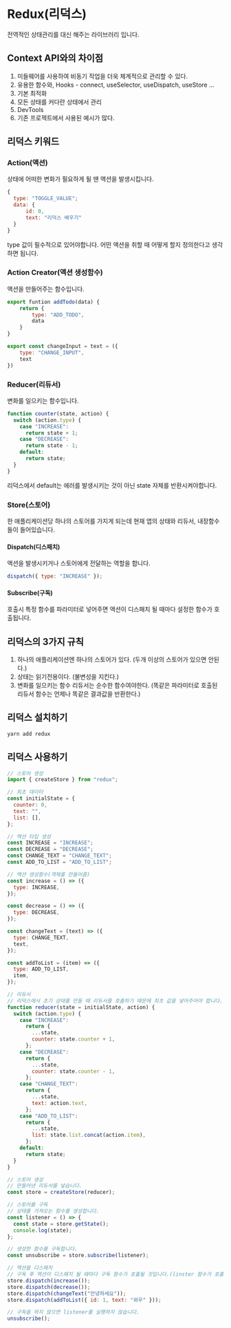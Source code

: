 # Redux(리덕스)

전역적인 상태관리를 대신 해주는 라이브러리 입니다.

## Context API와의 차이점

1. 미들웨어를 사용하여 비동기 작업을 더욱 체계적으로 관리할 수 있다.
2. 유용한 함수와, Hooks - connect, useSelector, useDispatch, useStore ...
3. 기본 최적화
4. 모든 상태를 커다란 상태에서 관리
5. DevTools
6. 기존 프로젝트에서 사용된 예시가 많다.

## 리덕스 키워드

### Action(액션)

상태에 어떠한 변화가 필요하게 될 땐 액션을 발생시킵니다.

```js
{
  type: "TOGGLE_VALUE";
  data: {
      id: 0,
      text: "리덕스 배우기"
  }
}
```

type 값이 필수적으로 있어야합니다. 어떤 액션을 취할 때 어떻게 할지 정의한다고 생각하면 됩니다.

### Action Creator(액션 생성함수)

액션을 만들어주는 함수입니다.

```js
export funtion addTodo(data) {
    return {
        type: "ADD_TODO",
        data
    }
}

export const changeInput = text = ({
    type: "CHANGE_INPUT",
    text
})
```

### Reducer(리듀서)

변화를 일으키는 함수입니다.

```js
function counter(state, action) {
  switch (action.type) {
    case "INCREASE":
      return state + 1;
    case "DECREASE":
      return state - 1;
    default:
      return state;
  }
}
```

리덕스에서 default는 에러를 발생시키는 것이 아닌 state 자체를 반환시켜야합니다.

### Store(스토어)

한 애플리케이션당 하나의 스토어를 가지게 되는데 현재 앱의 상태와 리듀서, 내장함수들이 들어있습니다.

#### Dispatch(디스패치)

액션을 발생시키거나 스토어에게 전달하는 역할을 합니다.

```js
dispatch({ type: "INCREASE" });
```

#### Subscribe(구독)

호출시 특정 함수를 파라미터로 넣어주면 액션이 디스패치 될 때마다 설정한 함수가 호출됩니다.

## 리덕스의 3가지 규칙

1. 하나의 애플리케이션엔 하나의 스토어가 있다. (두개 이상의 스토어가 있으면 안된다.)
2. 상태는 읽기전용이다. (불변성을 지킨다.)
3. 변화를 일으키는 함수 리듀서는 순수한 함수여야한다. (똑같은 파라미터로 호출된 리듀서 함수는 언제나 똑같은 결과값을 반환한다.)

## 리덕스 설치하기

```bash
yarn add redux
```

## 리덕스 사용하기

```js
// 스토어 생성
import { createStore } from "redux";

// 최초 데이터
const initialState = {
  counter: 0,
  text: "",
  list: [],
};

// 액션 타입 생성
const INCREASE = "INCREASE";
const DECREASE = "DECREASE";
const CHANGE_TEXT = "CHANGE_TEXT";
const ADD_TO_LIST = "ADD_TO_LIST";

// 액션 생성함수(객체를 만들어줌)
const increase = () => ({
  type: INCREASE,
});

const decrease = () => ({
  type: DECREASE,
});

const changeText = (text) => ({
  type: CHANGE_TEXT,
  text,
});

const addToList = (item) => ({
  type: ADD_TO_LIST,
  item,
});

// 리듀서
// 리덕스에서 초기 상태를 만들 때 리듀서를 호출하기 때문에 최초 값을 넣어주어야 합니다.
function reducer(state = initialState, action) {
  switch (action.type) {
    case "INCREASE":
      return {
        ...state,
        counter: state.counter + 1,
      };
    case "DECREASE":
      return {
        ...state,
        counter: state.counter - 1,
      };
    case "CHANGE_TEXT":
      return {
        ...state,
        text: action.text,
      };
    case "ADD_TO_LIST":
      return {
        ...state,
        list: state.list.concat(action.item),
      };
    default:
      return state;
  }
}

// 스토어 생성
// 만들어낸 리듀서를 넣습니다.
const store = createStore(reducer);

// 스토어를 구독
// 상태를 가져오는 함수를 생성합니다.
const listener = () => {
  const state = store.getState();
  console.log(state);
};

// 생성한 함수를 구독합니다.
const unsubscribe = store.subscribe(listener);

// 액션을 디스패치
// 구독 후 액션이 디스패치 될 때마다 구독 함수가 호출될 것입니다.(linster 함수가 호출 된다는 말)
store.dispatch(increase());
store.dispatch(decrease());
store.dispatch(changeText("안녕하세요"));
store.dispatch(addToList({ id: 1, text: "와우" }));

// 구독을 하지 않으면 listener를 실행하지 않습니다.
unsubscribe();
```
